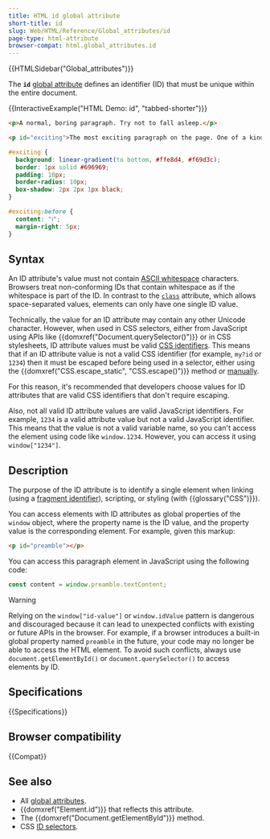 ```yaml
---
title: HTML id global attribute
short-title: id
slug: Web/HTML/Reference/Global_attributes/id
page-type: html-attribute
browser-compat: html.global_attributes.id
---
```


{{HTMLSidebar("Global_attributes")}}

The **`id`** [global attribute](/en-US/docs/Web/HTML/Reference/Global_attributes) defines an identifier (ID) that must be unique within the entire document.

{{InteractiveExample("HTML Demo: id", "tabbed-shorter")}}

```html interactive-example
<p>A normal, boring paragraph. Try not to fall asleep.</p>

<p id="exciting">The most exciting paragraph on the page. One of a kind!</p>
```

```css interactive-example
#exciting {
  background: linear-gradient(to bottom, #ffe8d4, #f69d3c);
  border: 1px solid #696969;
  padding: 10px;
  border-radius: 10px;
  box-shadow: 2px 2px 1px black;
}

#exciting:before {
  content: "ℹ️";
  margin-right: 5px;
}
```

## Syntax

An ID attribute's value must not contain [ASCII whitespace](/en-US/docs/Glossary/Whitespace#in_html) characters. Browsers treat non-conforming IDs that contain whitespace as if the whitespace is part of the ID. In contrast to the [`class`](/en-US/docs/Web/HTML/Reference/Global_attributes/class) attribute, which allows space-separated values, elements can only have one single ID value.

Technically, the value for an ID attribute may contain any other Unicode character. However, when used in CSS selectors, either from JavaScript using APIs like {{domxref("Document.querySelector()")}} or in CSS stylesheets, ID attribute values must be valid [CSS identifiers](/en-US/docs/Web/CSS/ident). This means that if an ID attribute value is not a valid CSS identifier (for example, `my?id` or `1234`) then it must be escaped before being used in a selector, either using the {{domxref("CSS.escape_static", "CSS.escape()")}} method or [manually](/en-US/docs/Web/CSS/ident#escaping_characters).

For this reason, it's recommended that developers choose values for ID attributes that are valid CSS identifiers that don't require escaping.

Also, not all valid ID attribute values are valid JavaScript identifiers. For example, `1234` is a valid attribute value but not a valid JavaScript identifier. This means that the value is not a valid variable name, so you can't access the element using code like `window.1234`. However, you can access it using `window["1234"]`.

## Description

The purpose of the ID attribute is to identify a single element when linking (using a [fragment identifier](/en-US/docs/Web/URI/Reference/Fragment)), scripting, or styling (with {{glossary("CSS")}}).

You can access elements with ID attributes as global properties of the `window` object, where the property name is the ID value, and the property value is the corresponding element. For example, given this markup:

```html
<p id="preamble"></p>
```

You can access this paragraph element in JavaScript using the following code:

```js
const content = window.preamble.textContent;
```

> [!WARNING]
> Relying on the `window["id-value"]` or `window.idValue` pattern is dangerous and discouraged because it can lead to unexpected conflicts with existing or future APIs in the browser.
> For example, if a browser introduces a built-in global property named `preamble` in the future, your code may no longer be able to access the HTML element.
> To avoid such conflicts, always use `document.getElementById()` or `document.querySelector()` to access elements by ID.

## Specifications

{{Specifications}}

## Browser compatibility

{{Compat}}

## See also

- All [global attributes](/en-US/docs/Web/HTML/Reference/Global_attributes).
- {{domxref("Element.id")}} that reflects this attribute.
- The {{domxref("Document.getElementById")}} method.
- CSS [ID selectors](/en-US/docs/Web/CSS/ID_selectors).
